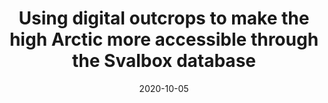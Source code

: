 ---
title: "Using digital outcrops to make the high Arctic more accessible through the Svalbox database"
collection: publications
permalink: /publication/2020-10-05-Senger_etal_2020
date: 2020-10-05
venue: 'Journal of Geoscience Education'
citation: 'Kim Senger, Peter Betlem, Thomas Birchall, Simon J. Buckley, Bernard Coakley, Christian H. Eide, Peter P. Flaig, Melanie Forien, Olivier Galland, Luiz Gonzaga Jr., Maria Jensen, Tobias Kurz, Isabelle Lecomte, Karen Mair, Rie Hjornegaard Malm, Mark Mulrooney, Nicole Naumann, Ivar Nordmo, Nils Nolde, Kei Ogata, Ole Rabbel, Niklas W. Schaaf &amp; Aleksandra Smyrak-Sikora (2020): Using digital outcrops to make the high Arctic more accessible through the Svalbox database, Journal of Geoscience Education, DOI: 10.1080/10899995.2020.1813865'
---